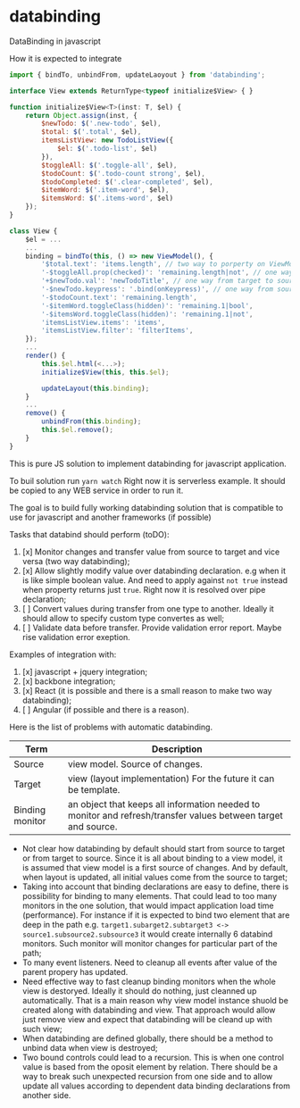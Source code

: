 # databinding
DataBinding in javascript

How it is expected to integrate
```javascript
import { bindTo, unbindFrom, updateLaoyout } from 'databinding';

interface View extends ReturnType<typeof initialize$View> { }

function initialize$View<T>(inst: T, $el) {
    return Object.assign(inst, {
        $newTodo: $('.new-todo', $el),
        $total: $('.total', $el),
        itemsListView: new TodoListView({
            $el: $('.todo-list', $el)
        }),
        $toggleAll: $('.toggle-all', $el),
        $todoCount: $('.todo-count strong', $el),
        $todoCompleted: $('.clear-completed', $el),
        $itemWord: $('.item-word', $el),
        $itemsWord: $('.items-word', $el)
    });
}

class View {
    $el = ...
    ...
    binding = bindTo(this, () => new ViewModel(), {
        '$total.text': 'items.length', // two way to porperty on ViewModel
        '-$toggleAll.prop(checked)': 'remaining.length|not', // one way from source to target to porperty on ViewModel
        '+$newTodo.val': 'newTodoTitle', // one way from target to source to porperty on ViewModel
        '-$newTodo.keypress': '.bind(onKeypress)', // one way from source to target to property on View (.) comes first
        '-$todoCount.text': 'remaining.length', 
        '-$itemWord.toggleClass(hidden)': 'remaining.1|bool',
        '-$itemsWord.toggleClass(hidden)': 'remaining.1|not',
        'itemsListView.items': 'items',
        'itemsListView.filter': 'filterItems',
    });
    ...
    render() {
        this.$el.html(<...>);
        initialize$View(this, this.$el);

        updateLayout(this.binding);
    }
    ...
    remove() {
        unbindFrom(this.binding);
        this.$el.remove();
    }
}
```

This is pure JS solution to implement databinding for javascript application.

To buil solution run `yarn watch`
Right now it is serverless example. It should be copied to any WEB service in order to run it.

The goal is to build fully working databinding solution that is compatible to use for javascript and another frameworks (if possible)

Tasks that databind should perform (toDO):
1. [x] Monitor changes and transfer value from source to target and vice versa (two way databinding);
2. [x] Allow slightly modify value over databinding declaration. e.g when it is like simple boolean value. And need to apply against `not true` instead when property returns just `true`. Right now it is resolved over pipe declaration;
2. [ ] Convert values during transfer from one type to another. Ideally it should allow to specify custom type convertes as well;
3. [ ] Validate data before transfer. Provide validation error report. Maybe rise validation error exeption.

Examples of integration with:
1. [x] javascript + jquery integration;
2. [x] backbone integration;
3. [x] React (it is possible and there is a small reason to make two way databinding);
4. [ ] Angular (if possible and there is a reason).

Here is the list of problems with automatic databinding.

| Term            | Description
|-----------------| ---
| Source          | view model. Source of changes.
| Target          | view (layout implementation) For the future it can be template.
| Binding monitor | an object that keeps all information needed to monitor and refresh/transfer values between target and source.

- Not clear how databinding by default should start from source to target or from target to source. Since it is all about binding to a view model, it is assumed that view model is a first source of changes. And by default, when layout is updated, all initial values come from the source to target;
- Taking into account that binding declarations are easy to define, there is possibility for binding to many elements. That could lead to too many monitors in the one solution, that would impact application load time (performance). For instance if it is expected to bind two element that are deep in the path e.g. `target1.subarget2.subtarget3 <-> source1.subsource2.subsource3` it would create internally 6 databind monitors. Such monitor will monitor changes for particular part of the path;
- To many event listeners. Need to cleanup all events after value of the parent propery has updated.
- Need effective way to fast cleanup binding monitors when the whole view is destoryed. Ideally it should do nothing, just cleanned up automatically. That is a main reason why view model instance shuold be created along with databinding and view. That approach would allow just remove view and expect that databinding will be cleand up with such view;
- When databinding are defined globally, there should be a method to unbind data when view is destroyed;
- Two bound controls could lead to a recursion. This is when one control value is based from the oposit element by relation. There should be a way to break such unexpected recursion from one side and to allow update all values according to dependent data binding declarations from another side.
